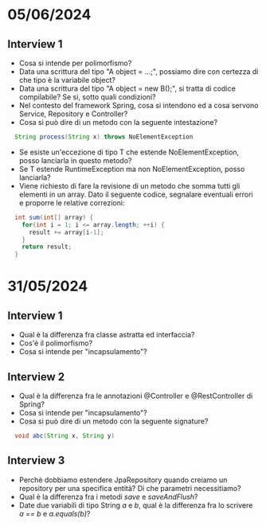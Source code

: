 # 05/06/2024
## Interview 1
- Cosa si intende per polimorfismo?
- Data una scrittura del tipo "A object = ...;", possiamo dire con certezza di che tipo è la variabile object?
- Data una scrittura del tipo "A object = new B();", si tratta di codice compilabile? Se si, sotto quali condizioni?
- Nel contesto del framework Spring, cosa si intendono ed a cosa servono Service, Repository e Controller?
- Cosa si può dire di un metodo con la seguente intestazione?
```java
  String process(String x) throws NoElementException 
```
  - Se esiste un'eccezione di tipo T che estende NoElementException, posso lanciarla in questo metodo?
  - Se T estende RuntimeException ma non NoElementException, posso lanciarla?
- Viene richiesto di fare la revisione di un metodo che somma tutti gli elementi in un array. Dato il seguente codice, segnalare eventuali errori e proporre le relative correzioni:
```java
  int sum(int[] array) {
    for(int i = 1; i <= array.length; ++i) {
      result += array[i-1];
    }
    return result;
  }
```
  
# 31/05/2024
## Interview 1
- Qual è la differenza fra classe astratta ed interfaccia?
- Cos'è il polimorfismo?
- Cosa si intende per "incapsulamento"?

## Interview 2
- Qual è la differenza fra le annotazioni @Controller e @RestController di Spring?
- Cosa si intende per "incapsulamento"?
- Cosa si può dire di un metodo con la seguente signature?
```java
  void abc(String x, String y)
```

## Interview 3
- Perchè dobbiamo estendere JpaRepository quando creiamo un repository per una specifica entità? Di che parametri necessitiamo?
- Qual è la differenza fra i metodi *save* e *saveAndFlush*?
- Date due variabili di tipo String *a* e *b*, qual è la differenza fra lo scrivere *a == b* e *a.equals(b)*?

